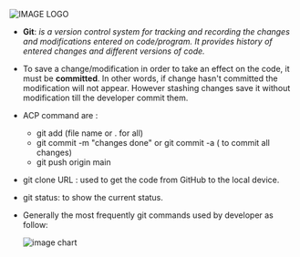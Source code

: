 


![IMAGE LOGO](https://www.kindpng.com/picc/m/128-1280187_github-logo-png-github-transparent-png.png)

+ **Git**: *is a version control system for tracking and recording the changes and modifications entered on code/program. It provides history of entered changes and different versions of code.*

+ To save a change/modification in order to take an effect on the code, it must be **committed**. In other words, if change hasn't committed the modification will not appear. However stashing changes save it without modification till the developer commit them. 

+ ACP command are :
  - git add (file name or . for all)
  - git commit -m "changes done" or git commit -a ( to commit all changes)
  - git push origin main

+ git clone URL  : used to  get the code from GitHub to the local device.
+ git status: to show the current status. 
+ Generally the most frequently git commands used by developer as follow: 

     ![image chart](https://miro.medium.com/max/576/1*VQQoNths6TklkJlyBn5UXA.png)
